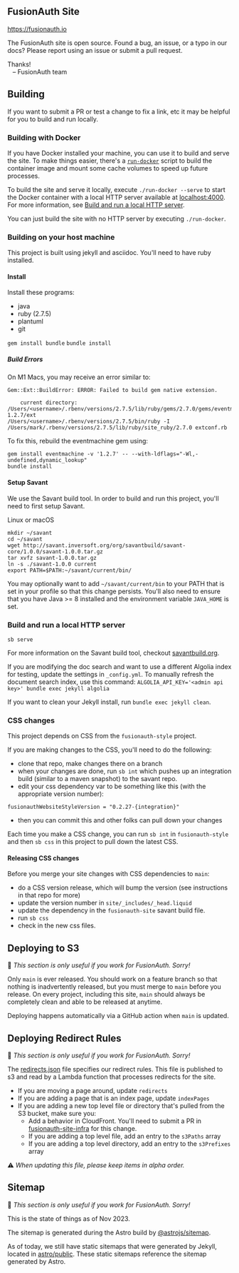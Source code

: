 ## FusionAuth Site 

https://fusionauth.io

The FusionAuth site is open source. Found a bug, an issue, or a typo in our docs? Please report using an issue or submit a pull request.

Thanks!<br/>
&nbsp;&nbsp;&nbsp;– FusionAuth team

## Building

If you want to submit a PR or test a change to fix a link, etc it may be helpful for you to build and run locally.

### Building with Docker

If you have Docker installed your machine, you can use it to build and serve the site. To make things easier, there's a [`run-docker`](./run-docker) script to build the container image and mount some cache volumes to speed up future processes.

To build the site and serve it locally, execute `./run-docker --serve` to start the Docker container with a local HTTP server available at [localhost:4000](http://localhost:4000). For more information, see [Build and run a local HTTP server](#build-and-run-a-local-http-server).

You can just build the site with no HTTP server by executing `./run-docker`.

### Building on your host machine

This project is built using jekyll and asciidoc. You'll need to have ruby installed.

#### Install

Install these programs:

- java
- ruby (2.7.5)
- plantuml
- git

`gem install bundle`
`bundle install`

##### Build Errors
On M1 Macs, you may receive an error similar to:
```text
Gem::Ext::BuildError: ERROR: Failed to build gem native extension.

    current directory: /Users/<username>/.rbenv/versions/2.7.5/lib/ruby/gems/2.7.0/gems/eventmachine-1.2.7/ext
/Users/<username>/.rbenv/versions/2.7.5/bin/ruby -I /Users/mark/.rbenv/versions/2.7.5/lib/ruby/site_ruby/2.7.0 extconf.rb
```

To fix this, rebuild the eventmachine gem using:
```shell
gem install eventmachine -v '1.2.7' -- --with-ldflags="-Wl,-undefined,dynamic_lookup"
bundle install
```

#### Setup Savant

We use the Savant build tool. In order to build and run this project, you'll need to first setup Savant.

Linux or macOS

```
mkdir ~/savant
cd ~/savant
wget http://savant.inversoft.org/org/savantbuild/savant-core/1.0.0/savant-1.0.0.tar.gz
tar xvfz savant-1.0.0.tar.gz
ln -s ./savant-1.0.0 current
export PATH=$PATH:~/savant/current/bin/
```

You may optionally want to add `~/savant/current/bin` to your PATH that is set in your profile so that this change persists. You'll also need to ensure that you have Java >= 8 installed and the environment variable  `JAVA_HOME` is set.

### Build and run a local HTTP server

```
sb serve
```

For more information on the Savant build tool, checkout [savantbuild.org](http://savantbuild.org/).

If you are modifying the doc search and want to use a different Algolia index for testing, update the settings in `_config.yml`. To manually refresh the document search index, use this command: `ALGOLIA_API_KEY='<admin api key>' bundle exec jekyll algolia`

If you want to clean your Jekyll install, run `bundle exec jekyll clean`.

### CSS changes

This project depends on CSS from the `fusionauth-style` project.

If you are making changes to the CSS, you'll need to do the following:

* clone that repo, make changes there on a branch
* when your changes are done, run `sb int` which pushes up an integration build (similar to a maven snapshot) to the savant repo.
* edit your css dependency var to be something like this (with the appropriate version number):
```
fusionauthWebsiteStyleVersion = "0.2.27-{integration}"
```
* then you can commit this and other folks can pull down your changes

Each time you make a CSS change, you can run `sb int` in `fusionauth-style` and then `sb css` in this project to pull down the latest CSS.

#### Releasing CSS changes

Before you merge your site changes with CSS dependencies to `main`:

* do a CSS version release, which will bump the version (see instructions in that repo for more)
* update the version number in `site/_includes/_head.liquid`
* update the dependency in the `fusionauth-site` savant build file.
* run `sb css`
* check in the new css files.


## Deploying to S3

📝 _This section is only useful if you work for FusionAuth. Sorry!_

Only `main` is ever released. You should work on a feature branch so that nothing is inadvertently released, but you must merge to `main` before you release. On every project, including this site, `main` should always be completely clean and able to be released at anytime.

Deploying happens automatically via a GitHub action when `main` is updated.

## Deploying Redirect Rules

📝 _This section is only useful if you work for FusionAuth. Sorry!_

The [redirects.json](src/redirects.json) file specifies our redirect rules. This file is published to s3 and read by a Lambda function that processes redirects for the site.

* If you are moving a page around, update `redirects`
* If you are adding a page that is an index page, update `indexPages`
* If you are adding a new top level file or directory that's pulled from the S3 bucket, make sure you:
    * Add a behavior in CloudFront. You'll need to submit a PR in [fusionauth-site-infra](https://github.com/FusionAuth/fusionauth-site-infra/) for this change.
    * If you are adding a top level file, add an entry to the `s3Paths` array
    * If you are adding a top level directory, add an entry to the `s3Prefixes` array

⚠️ _When updating this file, please keep items in alpha order._

## Sitemap

📝 _This section is only useful if you work for FusionAuth. Sorry!_

This is the state of things as of Nov 2023.

The sitemap is generated during the Astro build by [@astrojs/sitemap](https://docs.astro.build/en/guides/integrations-guide/sitemap/).

As of today, we still have static sitemaps that were generated by Jekyll, located in [astro/public](astro/public). These static sitemaps reference the sitemap generated by Astro.
